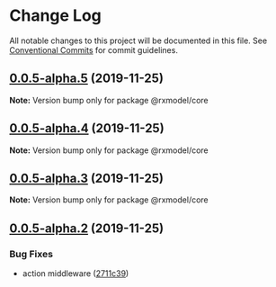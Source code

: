 # Change Log

All notable changes to this project will be documented in this file.
See [Conventional Commits](https://conventionalcommits.org) for commit guidelines.

## [0.0.5-alpha.5](https://github.com/yoyooyooo/rxmodel/compare/@rxmodel/core@0.0.5-alpha.4...@rxmodel/core@0.0.5-alpha.5) (2019-11-25)

**Note:** Version bump only for package @rxmodel/core





## [0.0.5-alpha.4](https://github.com/yoyooyooo/rxmodel/compare/@rxmodel/core@0.0.5-alpha.2...@rxmodel/core@0.0.5-alpha.4) (2019-11-25)

**Note:** Version bump only for package @rxmodel/core





## [0.0.5-alpha.3](https://github.com/yoyooyooo/rxmodel/compare/@rxmodel/core@0.0.5-alpha.2...@rxmodel/core@0.0.5-alpha.3) (2019-11-25)

**Note:** Version bump only for package @rxmodel/core





## [0.0.5-alpha.2](https://github.com/yoyooyooo/rxmodel/compare/@rxmodel/core@0.0.5-alpha.1...@rxmodel/core@0.0.5-alpha.2) (2019-11-25)


### Bug Fixes

* action middleware ([2711c39](https://github.com/yoyooyooo/rxmodel/commit/2711c395bff594fd3b4bd9a13a8a8c010ab6c074))
